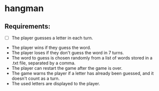# hangman
## Requirements: 
- [ ] The player guesses a letter in each turn. 
- The player wins if they guess the word. 
- The player loses if they don't guess the word in 7 turns. 
- The word to guess is chosen randomly from a list of words stored in a .txt file, separated by a comma.
- The player can restart the game after the game is over.
- The game warns the player if a letter has already been guessed, and it doesn't count as a turn.
- The used letters are displayed to the player.